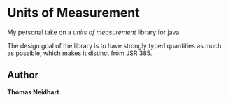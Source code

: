 # Units of Measurement

My personal take on a _units of measurement_ library for java.

The design goal of the library is to have strongly typed quantities as much as possible, which makes it distinct from JSR 385.

## Author

**Thomas Neidhart**
